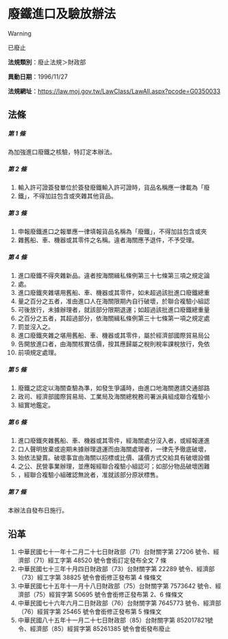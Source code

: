 # 廢鐵進口及驗放辦法
> [!WARNING]
> 已廢止

**法規類別**：廢止法規＞財政部

**異動日期**：1996/11/27  

**法規網址**：https://law.moj.gov.tw/LawClass/LawAll.aspx?pcode=G0350033



## 法條
##### 第 1 條
為加強進口廢鐵之核驗，特訂定本辦法。

##### 第 2 條
1. 輸入許可證簽發單位於簽發廢鐵輸入許可證時，貨品名稱應一律載為「廢
1. 鐵」，不得加註包含或夾雜其他貨品。

##### 第 3 條
1. 申報廢鐵進口之報單應一律填報貨品名稱為「廢鐵」，不得加註包含或夾
1. 雜舊船、車、機器或其零件之名稱。違者海關應予退件，不予受理。

##### 第 4 條
1. 進口廢鐵不得夾雜新品。違者按海關緝私條例第三十七條第三項之規定論
1. 處。
1. 進口廢鐵夾雜堪用舊船、車、機器或其零件，如未超過該批進口廢鐵總重
1. 量之百分之五者，准由進口人在海關限期內自行破壞，於聯合複驗小組認
1. 可後放行，未據辦理者，就該部分限期退運；如超過該批進口廢鐵總重量
1. 之百分之五者，其超過部分，依海關緝私條例第三十七條第一項之規定處
1. 罰並沒入之。
1. 進口廢鐵夾雜之堪用舊船、車、機器或其零件，屬於經濟部國際貿易局公
1. 告開放進口者，由海關核實估價，按其應歸屬之稅則稅率課稅放行，免依
1. 前項規定處理。

##### 第 5 條
1. 廢鐵之認定以海關查驗為準，如發生爭議時，由進口地海關邀請交通部路
1. 政司、經濟部國際貿易局、工業局及海關總稅務司署派員組成聯合複驗小
1. 組實地鑑定。

##### 第 6 條
1. 進口廢鐵夾雜舊船、車、機器或其零件，經海關處分沒入者，或經報運進
1. 口人聲明放棄或逾期未據辦理退運而由海關處理者，一律先予徹底破壞，
1. 始依法變賣。破壞事宜由海關以招標或比價、議價方式交給具有破壞設備
1. 之公、民營事業辦理，並應報經聯合複驗小組認可；如部分物品破壞困難
1. ，經聯合複驗小組確認無訛者，准就該部分原狀標售。

##### 第 7 條
本辦法自發布日施行。

## 沿革
1. 中華民國七十一年十二月二十七日財政部（71）台財關字第 27206  號令、經濟部（71）經工字第 48520  號令會銜訂定發布全文 7  條
1. 中華民國七十三年十月四日財政部（73）台財關字第 22289  號令、經濟部（73）經工字第 38825  號令會銜修正發布第 4  條條文
1. 中華民國七十五年十一月十八日財政部（75）台財關字第 7573642  號令、經濟部（75）經貿字第 50695  號令會銜修正發布第 2、6 條條文
1. 中華民國七十六年六月二日財政部（76）台財關字第 7645773  號令、經濟部（76）經貿字第 25465  號令會銜修正發布第 5  條條文
1. 中華民國八十五年十一月二十七日財政部（85）台財關字第 852017821號令、經濟部（85）經貿字第 85261385 號令會銜發布廢止
